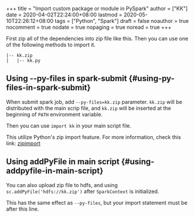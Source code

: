 +++
title = "Import custom package or module in PySpark"
author = ["KK"]
date = 2020-04-02T22:24:00+08:00
lastmod = 2020-05-10T22:26:12+08:00
tags = ["Python", "Spark"]
draft = false
noauthor = true
nocomment = true
nodate = true
nopaging = true
noread = true
+++

First zip all of the dependencies into zip file like this. Then you can use one of the following methods to import it.

```nil
|-- kk.zip
|   |-- kk.py
```


## Using --py-files in spark-submit {#using-py-files-in-spark-submit}

When submit spark job, add `--py-files=kk.zip` parameter. `kk.zip` will be distributed with the main scrip file, and `kk.zip` will be inserted at the beginning of `PATH` environment variable.

Then you can use `import kk` in your main script file.

This utilize Python's zip import feature. For more information, check this link: [zipimport](https://docs.python.org/3.8/library/zipimport.html)


## Using addPyFile in main script {#using-addpyfile-in-main-script}

You can also upload zip file to hdfs, and using `sc.addPyFile('hdfs://kk.zip')` after `SparkContext` is initialized.

This has the same effect as `--py-files`, but your import statement must be after this line.
